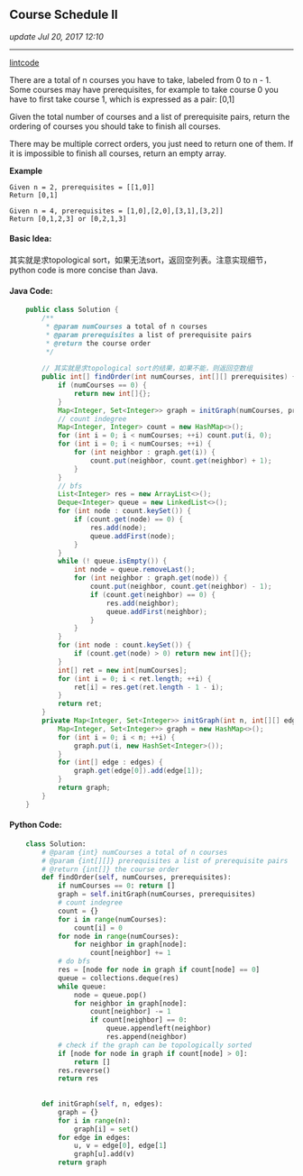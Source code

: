 ## Course Schedule II 
_update Jul 20, 2017 12:10_

---
[lintcode](http://www.lintcode.com/en/problem/course-schedule-ii/)

There are a total of n courses you have to take, labeled from 0 to n - 1.
Some courses may have prerequisites, for example to take course 0 you have to first take course 1, which is expressed as a pair: [0,1]

Given the total number of courses and a list of prerequisite pairs, return the ordering of courses you should take to finish all courses.

There may be multiple correct orders, you just need to return one of them. If it is impossible to finish all courses, return an empty array.

**Example**
  
    Given n = 2, prerequisites = [[1,0]]
    Return [0,1]
    
    Given n = 4, prerequisites = [1,0],[2,0],[3,1],[3,2]]
    Return [0,1,2,3] or [0,2,1,3]
    
#### Basic Idea:
其实就是求topological sort，如果无法sort，返回空列表。注意实现细节，python code is more concise than Java.

#### Java Code:
```java
    public class Solution {
        /**
         * @param numCourses a total of n courses
         * @param prerequisites a list of prerequisite pairs
         * @return the course order
         */
         
        // 其实就是求topological sort的结果，如果不能，则返回空数组
        public int[] findOrder(int numCourses, int[][] prerequisites) {
            if (numCourses == 0) {
                return new int[]{};
            }
            Map<Integer, Set<Integer>> graph = initGraph(numCourses, prerequisites);
            // count indegree
            Map<Integer, Integer> count = new HashMap<>();
            for (int i = 0; i < numCourses; ++i) count.put(i, 0);
            for (int i = 0; i < numCourses; ++i) {
                for (int neighbor : graph.get(i)) {
                    count.put(neighbor, count.get(neighbor) + 1);
                }
            }
            // bfs
            List<Integer> res = new ArrayList<>();
            Deque<Integer> queue = new LinkedList<>();
            for (int node : count.keySet()) {
                if (count.get(node) == 0) {
                    res.add(node);
                    queue.addFirst(node);
                }
            }
            while (! queue.isEmpty()) {
                int node = queue.removeLast();
                for (int neighbor : graph.get(node)) {
                    count.put(neighbor, count.get(neighbor) - 1);
                    if (count.get(neighbor) == 0) {
                        res.add(neighbor);
                        queue.addFirst(neighbor);
                    }
                }
            }
            for (int node : count.keySet()) {
                if (count.get(node) > 0) return new int[]{};
            }
            int[] ret = new int[numCourses];
            for (int i = 0; i < ret.length; ++i) {
                ret[i] = res.get(ret.length - 1 - i);
            }
            return ret;
        }
        private Map<Integer, Set<Integer>> initGraph(int n, int[][] edges) {
            Map<Integer, Set<Integer>> graph = new HashMap<>();
            for (int i = 0; i < n; ++i) {
                graph.put(i, new HashSet<Integer>());
            }
            for (int[] edge : edges) {
                graph.get(edge[0]).add(edge[1]);
            }
            return graph;
        }
    }
```

#### Python Code:
```python
    class Solution:
        # @param {int} numCourses a total of n courses
        # @param {int[][]} prerequisites a list of prerequisite pairs
        # @return {int[]} the course order
        def findOrder(self, numCourses, prerequisites):
            if numCourses == 0: return []
            graph = self.initGraph(numCourses, prerequisites)
            # count indegree
            count = {}
            for i in range(numCourses):
                count[i] = 0
            for node in range(numCourses):
                for neighbor in graph[node]:
                    count[neighbor] += 1
            # do bfs
            res = [node for node in graph if count[node] == 0]
            queue = collections.deque(res)
            while queue:
                node = queue.pop()
                for neighbor in graph[node]:
                    count[neighbor] -= 1
                    if count[neighbor] == 0:
                        queue.appendleft(neighbor)
                        res.append(neighbor)
            # check if the graph can be topologically sorted
            if [node for node in graph if count[node] > 0]:
                return []
            res.reverse()
            return res
            
        
        def initGraph(self, n, edges):
            graph = {}
            for i in range(n):
                graph[i] = set()
            for edge in edges:
                u, v = edge[0], edge[1]
                graph[u].add(v)
            return graph
```